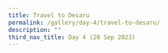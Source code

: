 ```yaml
---
title: Travel to Desaru
permalink: /gallery/day-4/travel-to-desaru/
description: ""
third_nav_title: Day 4 (20 Sep 2023)
---
```

